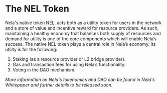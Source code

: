 # The NEL Token

Nela's native token NEL, acts both as a utility token for users in the network and a store of value and incentive reward for resource providers. As such, maintaining a healthy economy that balances both supply of resources and demand for utility is one of the core components which will enable Nela’s success. The native NEL token plays a central role in Nela’s economy. Its utility is for the following:

1. Staking (as a resource provider or L2 bridge provider).
2. Gas and transaction fees for using Nela’s functionality.
3. Voting in the DAO mechanism.

_More information on Nela's tokenomics and DAO can be found in Nela's Whitepaper and further details to be released soon._
